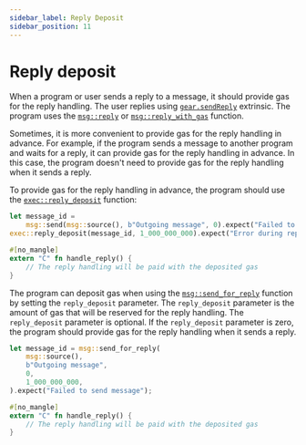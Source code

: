 ```yaml
---
sidebar_label: Reply Deposit
sidebar_position: 11
---
```


# Reply deposit

When a program or user sends a reply to a message, it should provide gas for the reply handling. The user replies using [`gear.sendReply`](https://docs.gear.rs/pallet_gear/pallet/struct.Pallet.html#method.send_reply) extrinsic. The program uses the [`msg::reply`](https://docs.gear.rs/gstd/msg/fn.reply.html) or [`msg::reply_with_gas`](https://docs.gear.rs/gstd/msg/fn.reply_with_gas.html) function.

Sometimes, it is more convenient to provide gas for the reply handling in advance. For example, if the program sends a message to another program and waits for a reply, it can provide gas for the reply handling in advance. In this case, the program doesn't need to provide gas for the reply handling when it sends a reply.

To provide gas for the reply handling in advance, the program should use the [`exec::reply_deposit`](https://docs.gear.rs/gstd/exec/fn.reply_deposit.html) function:

```rust
let message_id =
    msg::send(msg::source(), b"Outgoing message", 0).expect("Failed to send message");
exec::reply_deposit(message_id, 1_000_000_000).expect("Error during reply deposit");

#[no_mangle]
extern "C" fn handle_reply() {
    // The reply handling will be paid with the deposited gas
}
```

The program can deposit gas when using the [`msg::send_for_reply`](https://docs.gear.rs/gstd/msg/fn.send_for_reply.html) function by setting the `reply_deposit` parameter. The `reply_deposit` parameter is the amount of gas that will be reserved for the reply handling. The `reply_deposit` parameter is optional. If the `reply_deposit` parameter is zero, the program should provide gas for the reply handling when it sends a reply.

```rust
let message_id = msg::send_for_reply(
    msg::source(),
    b"Outgoing message",
    0,
    1_000_000_000,
).expect("Failed to send message");

#[no_mangle]
extern "C" fn handle_reply() {
    // The reply handling will be paid with the deposited gas
}
```

